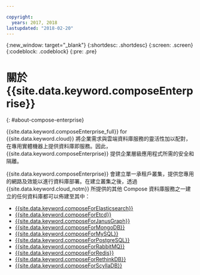 ```yaml
---

copyright:
  years: 2017, 2018
lastupdated: "2018-02-20"
---
```


{:new_window: target="_blank"}
{:shortdesc: .shortdesc}
{:screen: .screen}
{:codeblock: .codeblock}
{:pre: .pre}

# 關於 {{site.data.keyword.composeEnterprise}}
{: #about-compose-enterprise}

{{site.data.keyword.composeEnterprise_full}} for {{site.data.keyword.cloud}} 將企業需求與雲端資料庫服務的靈活性加以配對，在專用實體機器上提供資料庫即服務。因此，{{site.data.keyword.composeEnterprise}} 提供企業層級應用程式所需的安全和隔離。

{{site.data.keyword.composeEnterprise}} 會建立單一承租戶叢集，提供您專用的網路及效能以進行資料庫部署。在建立叢集之後，透過 {{site.data.keyword.cloud_notm}} 所提供的其他 Compose 資料庫服務之一建立的任何資料庫都可以佈建至其中：

- [{{site.data.keyword.composeForElasticsearch}}](https://console.{DomainName}/catalog/services/compose-for-elasticsearch)
- [{{site.data.keyword.composeForEtcd}}](https://console.{DomainName}/catalog/services/compose-for-etcd)
- [{{site.data.keyword.composeForJanusGraph}}](https://console.{DomainName}/catalog/services/compose-for-janusgraph)
- [{{site.data.keyword.composeForMongoDB}}](https://console.{DomainName}/catalog/services/compose-for-mongodb)
- [{{site.data.keyword.composeForMySQL}}](https://console.{DomainName}/catalog/services/compose-for-mysql)
- [{{site.data.keyword.composeForPostgreSQL}}](https://console.{DomainName}/catalog/services/compose-for-postgresql)
- [{{site.data.keyword.composeForRabbitMQ}}](https://console.{DomainName}/catalog/services/compose-for-rabbitmq)
- [{{site.data.keyword.composeForRedis}}](https://console.{DomainName}/catalog/services/compose-for-redis)
- [{{site.data.keyword.composeForRethinkDB}}](https://console.{DomainName}/catalog/services/compose-for-rethinkdb)
- [{{site.data.keyword.composeForScyllaDB}}](https://console.{DomainName}/catalog/services/compose-for-scylladb)

